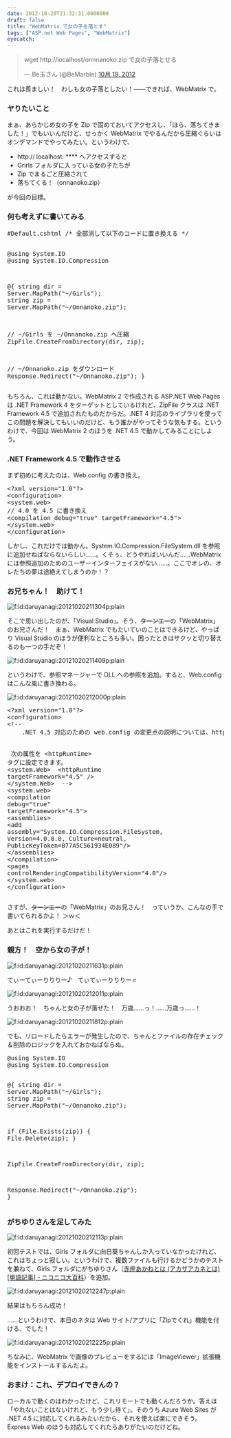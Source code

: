 ```yaml
---
date: 2012-10-20T21:32:31.0000000
draft: false
title: "WebMatrix で女の子を落とす"
tags: ["ASP.net Web Pages", "WebMatrix"]
eyecatch: 
---
```

<p><blockquote class="twitter-tweet" lang="ja"><p>wget http://localhost/onnnanoko.zip で女の子落とせる</p>&mdash; Be玉さん (@BeMarble) <a href="https://twitter.com/BeMarble/status/259173405063000064" data-datetime="2012-10-19T06:05:29+00:00">10月 19, 2012</a></blockquote><script src="//platform.twitter.com/widgets.js" charset="utf-8"></script></p><p>これは羨ましい！　わしも女の子落としたい！――できれば、WebMatrix で。</p>

<div class="section">
<h3>ヤりたいこと</h3>
<p>まぁ、あらかじめ女の子を Zip で固めておいてアクセスし、「ほら、落ちてきました！」でもいいんだけど、せっかく WebMatrix でやるんだから圧縮ぐらいはオンデマンドでやってみたい。というわけで、</p>

<ul>
<li>http:// localhost: **** へアクセスすると</li>
<li>Grirls フォルダに入っている女の子たちが</li>
<li>Zip でまるごと圧縮されて</li>
<li>落ちてくる！（onnanoko.zip）</li>
</ul><p>が今回の目標。</p>

</div>
<div class="section">
<h3>何も考えずに書いてみる</h3>
<pre class="code lang-cs" data-lang="cs" data-unlink>#Default.cshtml <span class="synComment">/* 全部消して以下のコードに置き換える */</span>

@<span class="synStatement">using</span> System.IO
@<span class="synStatement">using</span> System.IO.Compression

@{
<span class="synType">string</span> dir = Server.MapPath(<span class="synConstant">&quot;~/Girls&quot;</span>);
<span class="synType">string</span> zip = Server.MapPath(<span class="synConstant">&quot;~/Onnanoko.zip&quot;</span>);

<span class="synComment">// ~/Girls を ~/Onnanoko.zip へ圧縮</span>
ZipFile.CreateFromDirectory(dir, zip);

<span class="synComment">// ~/Onnanoko.zip をダウンロード</span>
Response.Redirect(<span class="synConstant">&quot;~/Onnanoko.zip&quot;</span>);
}
</pre><p>もちろん、これは動かない。WebMatrix 2 で作成される ASP.NET Web Pages は .NET Framework 4 をターゲットとしているけれど、ZipFile クラスは .NET Framework 4.5 で追加されたものだからだ。.NET 4 対応のライブラリを使ってこの問題を解決してもいいのだけど、もう誰かがやってそうな気もする。というわけで、今回は WebMatrix 2 のほうを .NET 4.5 で動かしてみることにしよう。</p>

</div>
<div class="section">
<h3>.NET Framework 4.5 で動作させる</h3>
<p>まず初めに考えたのは、Web.config の書き換え。</p>
<pre class="code lang-xml" data-lang="xml" data-unlink><span class="synComment">&lt;?</span><span class="synType">xml version</span>=<span class="synConstant">&quot;1.0&quot;</span><span class="synComment">?&gt;</span>
<span class="synIdentifier">&lt;configuration&gt;</span>
<span class="synIdentifier">&lt;system</span><span class="synComment">.</span><span class="synIdentifier">web&gt;</span>
// 4.0 を 4.5 に書き換え
<span class="synIdentifier">&lt;compilation </span><span class="synType">debug</span>=<span class="synConstant">&quot;true&quot;</span><span class="synIdentifier"> </span><span class="synType">targetFramework</span>=<span class="synConstant">&quot;4.5&quot;</span><span class="synIdentifier">&gt;</span>
<span class="synIdentifier">&lt;/system</span><span class="synComment">.</span><span class="synIdentifier">web&gt;</span>
<span class="synIdentifier">&lt;/configuration&gt;</span>
</pre><p>しかし、これだけでは動かん。System.IO.Compression.FileSystem.dll を参照に追加せねばならないらしい……。くそぅ、どうやればいいんだ……WebMatrix には参照追加のためのユーザーインターフェイスがない……。ここでオレの、オレたちの夢は途絶えてしまうのか！？</p>

</div>
<div class="section">
<h3>お兄ちゃん！　助けて！</h3>
<p><img src="20121020211304.png" alt="f:id:daruyanagi:20121020211304p:plain" title="f:id:daruyanagi:20121020211304p:plain" class="hatena-fotolife"></p><p>そこで思い出したのが、「Visual Studio」。そう、<del>ターンエー</del>の「WebMatrix」のお兄さんだ！　まぁ、WebMatrix でもたいていのことはできるけど、やっぱり Visual Studio のほうが便利なところも多い。困ったときはサクッと切り替えるのも一つの手だぞ！</p><p><img src="20121020211409.png" alt="f:id:daruyanagi:20121020211409p:plain" title="f:id:daruyanagi:20121020211409p:plain" class="hatena-fotolife"></p><p>というわけで、参照マネージャーで DLL への参照を追加。すると、Web.config はこんな風に書き換わる。</p><p><img src="20121020212000.png" alt="f:id:daruyanagi:20121020212000p:plain" title="f:id:daruyanagi:20121020212000p:plain" class="hatena-fotolife"></p>
<pre class="code lang-xml" data-lang="xml" data-unlink><span class="synComment">&lt;?</span><span class="synType">xml version</span>=<span class="synConstant">&quot;1.0&quot;</span><span class="synComment">?&gt;</span>
<span class="synIdentifier">&lt;configuration&gt;</span>
<span class="synComment">&lt;!--</span>
<span class="synComment">    .NET 4.5 対応のための web.config の変更点の説明については、http://go.microsoft.com/fwlink/?LinkId=235367 を参照してください。</span>

<span class="synComment">    次の属性を &lt;httpRuntime&gt; タグに設定できます。</span>
<span class="synComment">      &lt;system.Web&gt;</span>
<span class="synComment">        &lt;httpRuntime targetFramework=&quot;4.5&quot; /&gt;</span>
<span class="synComment">      &lt;/system.Web&gt;</span>
<span class="synComment">  --&gt;</span>
<span class="synIdentifier">&lt;system</span><span class="synComment">.</span><span class="synIdentifier">web&gt;</span>
<span class="synIdentifier">&lt;compilation </span><span class="synType">debug</span>=<span class="synConstant">&quot;true&quot;</span><span class="synIdentifier"> </span><span class="synType">targetFramework</span>=<span class="synConstant">&quot;4.5&quot;</span><span class="synIdentifier">&gt;</span>
<span class="synIdentifier">&lt;assemblies&gt;</span>
<span class="synIdentifier">&lt;add </span><span class="synType">assembly</span>=<span class="synConstant">&quot;System.IO.Compression.FileSystem, Version=4.0.0.0, Culture=neutral, PublicKeyToken=B77A5C561934E089&quot;</span><span class="synIdentifier">/&gt;</span>
<span class="synIdentifier">&lt;/assemblies&gt;</span>
<span class="synIdentifier">&lt;/compilation&gt;</span>
<span class="synIdentifier">&lt;pages </span><span class="synType">controlRenderingCompatibilityVersion</span>=<span class="synConstant">&quot;4.0&quot;</span><span class="synIdentifier">/&gt;</span>
<span class="synIdentifier">&lt;/system</span><span class="synComment">.</span><span class="synIdentifier">web&gt;</span>
<span class="synIdentifier">&lt;/configuration&gt;</span>
</pre><p>さすが、<del>ターンエー</del>の「WebMatrix」のお兄さん！　っていうか、こんなの手で書いてられるかよ！ ＞ｗ＜</p><p>あとはこれを実行するだけだ！</p>

</div>
<div class="section">
<h3>親方！　空から女の子が！</h3>
<p><img src="20121020211631.png" alt="f:id:daruyanagi:20121020211631p:plain" title="f:id:daruyanagi:20121020211631p:plain" class="hatena-fotolife"></p><p>てぃーてぃーりりりー♪　てぃてぃーりりりー♬</p><p><img src="20121020212011.png" alt="f:id:daruyanagi:20121020212011p:plain" title="f:id:daruyanagi:20121020212011p:plain" class="hatena-fotolife"></p><p>うおおお！　ちゃんと女の子が落せた！　万歳……っ！……万歳っ……！</p><p><img src="20121020211812.png" alt="f:id:daruyanagi:20121020211812p:plain" title="f:id:daruyanagi:20121020211812p:plain" class="hatena-fotolife"></p><p>でも、リロードしたらエラーが発生したので、ちゃんとファイルの存在チェック＆削除のロジックを入れておかねばならぬ。</p>
<pre class="code lang-cs" data-lang="cs" data-unlink>@<span class="synStatement">using</span> System.IO
@<span class="synStatement">using</span> System.IO.Compression

@{
<span class="synType">string</span> dir = Server.MapPath(<span class="synConstant">&quot;~/Girls&quot;</span>);
<span class="synType">string</span> zip = Server.MapPath(<span class="synConstant">&quot;~/Onnanoko.zip&quot;</span>);

<span class="synStatement">if</span> (File.Exists(zip))
{
File.Delete(zip);
}

ZipFile.CreateFromDirectory(dir, zip);

Response.Redirect(<span class="synConstant">&quot;~/Onnanoko.zip&quot;</span>);
}
</pre>
</div>
<div class="section">
<h3>がちゆりさんを足してみた</h3>
<p><img src="20121020212113.png" alt="f:id:daruyanagi:20121020212113p:plain" title="f:id:daruyanagi:20121020212113p:plain" class="hatena-fotolife"></p><p>初回テストでは、Girls フォルダに向日葵ちゃんしか入っていなかったけれど、これはちょっと寂しい。というわけで、複数ファイルも行けるかどうかのテストを兼ねて、Girls フォルダにがちゆりさん（<a href="http://dic.nicovideo.jp/a/%E8%B5%A4%E5%BA%A7%E3%81%82%E3%81%8B%E3%81%AD">&#x8D64;&#x5EA7;&#x3042;&#x304B;&#x306D;&#x3068;&#x306F; (&#x30A2;&#x30AB;&#x30B6;&#x30A2;&#x30AB;&#x30CD;&#x3068;&#x306F;) [&#x5358;&#x8A9E;&#x8A18;&#x4E8B;] - &#x30CB;&#x30B3;&#x30CB;&#x30B3;&#x5927;&#x767E;&#x79D1;</a>）を追加。</p><p><img src="20121020212247.png" alt="f:id:daruyanagi:20121020212247p:plain" title="f:id:daruyanagi:20121020212247p:plain" class="hatena-fotolife"></p><p>結果はもちろん成功！</p><p>……というわけで、本日のネタは Web サイト/アプリに「Zipでくれ」機能を付ける、でした！</p><p><img src="20121020212225.png" alt="f:id:daruyanagi:20121020212225p:plain" title="f:id:daruyanagi:20121020212225p:plain" class="hatena-fotolife"></p><p>ちなみに、WebMatrix で画像のプレビューをするには「ImageViewer」拡張機能をインストールするんだよ。</p>

</div>
<div class="section">
<h3>おまけ：これ、デプロイできんの？</h3>
<p>ローカルで動くのはわかったけど、これリモートでも動くんだろうか。答えは「やれないことはないけれど、もう少し待て」。そのうち Azure Web Sites が .NET 4.5 に対応してくれるみたいだから、それを使えば楽にできそう。 Express Web のほうも対応してくれたらありがたいのだけどね。</p>

</div>
